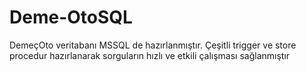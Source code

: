 # Deme-OtoSQL
DemeçOto veritabanı MSSQL de hazırlanmıştır. Çeşitli trigger ve store procedur hazırlanarak sorguların hızlı ve etkili çalışması sağlanmıştır
